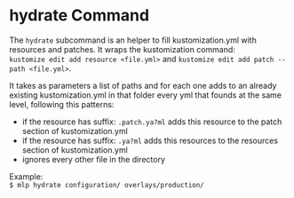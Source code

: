 # hydrate Command

The `hydrate` subcommand is an helper to fill kustomization.yml with resources and patches. It wraps the kustomization command:  
`kustomize edit add resource <file.yml>` and `kustomize edit add patch --path <file.yml>`.

It takes as parameters a list of paths and for each one adds to an already existing kustomization.yml in that folder every yml that founds at the same level, following this patterns:
 
- if the resource has suffix: `.patch.ya?ml` adds this resource to the patch section of kustomization.yml
- if the resource has suffix: `.ya?ml` adds this resources to the resources section of kustomization.yml
- ignores every other file in the directory

Example:  
`$ mlp hydrate configuration/ overlays/production/`
